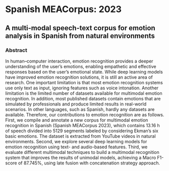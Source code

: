 # Spanish MEACorpus: 2023
## A multi-modal speech-text corpus for emotion analysis in Spanish from natural environments
### Abstract
In human–computer interaction, emotion recognition provides a deeper understanding of the user’s emotions, enabling empathetic and effective responses based on the user’s emotional state. While deep learning models have improved emotion recognition solutions, it is still an active area of research. One important limitation is that most emotion recognition systems use only text as input, ignoring features such as voice intonation. Another limitation is the limited number of datasets available for multimodal emotion recognition. In addition, most published datasets contain emotions that are simulated by professionals and produce limited results in real-world scenarios. In other languages, such as Spanish, hardly any datasets are available. Therefore, our contributions to emotion recognition are as follows. First, we compile and annotate a new corpus for multimodal emotion recognition in Spanish (Spanish MEACorpus 2023), which contains 13.16 h of speech divided into 5129 segments labeled by considering Ekman’s six basic emotions. The dataset is extracted from YouTube videos in natural environments. Second, we explore several deep learning models for emotion recognition using text- and audio-based features. Third, we evaluate different multimodal techniques to build a multimodal recognition system that improves the results of unimodal models, achieving a Macro F1-score of 87.745%, using late fusion with concatenation strategy approach.
